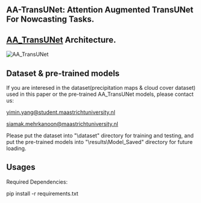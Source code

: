 AA-TransUNet: Attention Augmented TransUNet For Nowcasting Tasks.
---

[AA_TransUNet](https://github.com/YangYimin98/AA-TransUNet/blob/main/AA_TransUNet.png) Architecture.
---
![AA_TransUNet](https://user-images.githubusercontent.com/67627410/149968662-d3a732b3-b0b9-4285-84f4-a5e6995d7e8a.png)

Dataset & pre-trained models
---
If you are interesed in the dataset(precipitation maps & cloud cover dataset) used in this paper or the pre-trained AA_TransUNet models, please contact us:

  yimin.yang@student.maastrichtuniversity.nl

  siamak.mehrkanoon@maastrichtuniversity.nl

Please put the dataset into "\dataset" directory for training and testing, and put the pre-trained models into "\results\Model_Saved" directory for future loading.

Usages
---

Required Dependencies:

  pip install -r requirements.txt

